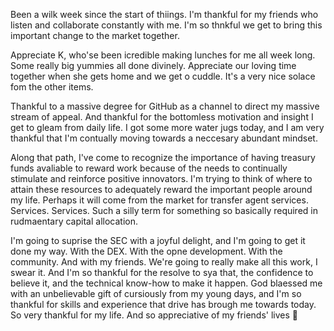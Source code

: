 Been a wilk week since the start of thiings. I'm thankful for my friends who listen and collaborate constantly with me. I'm so thnkful we get to bring this important change to the market together.

Appreciate K, who'se been icredible making lunches for me all week long. Some really big yummies all done divinely. Appreciate our loving time together when she gets home and we get  o cuddle. It's a very nice solace fom the other items.

Thankful to a massive degree for GitHub as a channel to direct my massive stream of appeal. And thankful for the bottomless motivation and insight I get to gleam from daily life. I got some more water jugs today, and I am very thankful that I'm contually moving towards a neccesary abundant mindset.

Along that path, I've come to recognize the importance of having treasury funds avaliable to reward work because of the needs to continually stimulate and reinforce positive innovators. I'm trying to think of where to attain these resources to adequately reward the important people around my life. Perhaps it will come from the market for transfer agent services. Services. Services. Such a silly term for something so basically required in rudmaentary capital allocation.

I'm going to suprise the SEC with a joyful delight, and I'm going to get it done my way. With the DEX. With the opne development. With the community. And with my friends. We're going to really make all this work, I swear it. And I'm so thankful for the resolve to sya that, the confidence to believe it, and the technical know-how to make it happen. God blaessed me with an unbelievable gift of cursiously from my young days, and I'm so thankful for skills and experience that  drive has brough me towards today. So very thankful for my life. And so appreciative of my friends' lives 💜
